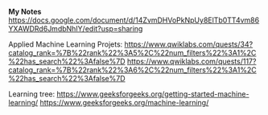<b>My Notes</b><br>
https://docs.google.com/document/d/14ZvmDHVoPkNpUy8ElTb0TT4vm86YXAWDRd6JmdbNhIY/edit?usp=sharing

Applied Machine Learning Projets:
https://www.qwiklabs.com/quests/34?catalog_rank=%7B%22rank%22%3A5%2C%22num_filters%22%3A1%2C%22has_search%22%3Afalse%7D
https://www.qwiklabs.com/quests/117?catalog_rank=%7B%22rank%22%3A6%2C%22num_filters%22%3A1%2C%22has_search%22%3Afalse%7D

Learning tree:
https://www.geeksforgeeks.org/getting-started-machine-learning/
https://www.geeksforgeeks.org/machine-learning/
